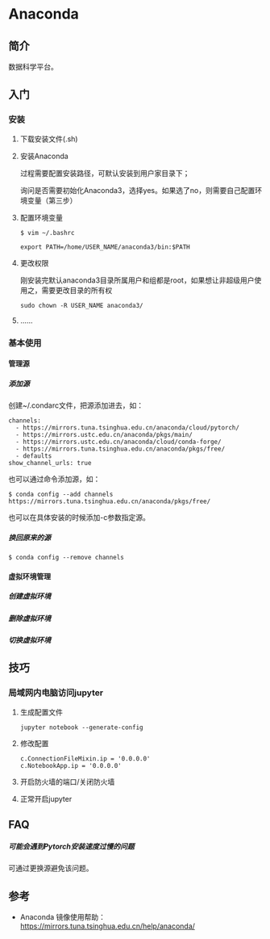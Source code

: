 # Anaconda

## 简介

数据科学平台。

## 入门

### 安装

1. 下载安装文件(.sh)

2. 安装Anaconda

   过程需要配置安装路径，可默认安装到用户家目录下；

   询问是否需要初始化Anaconda3，选择yes。如果选了no，则需要自己配置环境变量（第三步）

3. 配置环境变量

   ```shell
   $ vim ~/.bashrc
   
   export PATH=/home/USER_NAME/anaconda3/bin:$PATH
   ```

4. 更改权限

   刚安装完默认anaconda3目录所属用户和组都是root，如果想让非超级用户使用之，需要更改目录的所有权

   ```shell
   sudo chown -R USER_NAME anaconda3/
   ```

   

5. ……



### 基本使用

#### 管理源

##### 添加源

创建~/.condarc文件，把源添加进去，如：

```
channels:
  - https://mirrors.tuna.tsinghua.edu.cn/anaconda/cloud/pytorch/
  - https://mirrors.ustc.edu.cn/anaconda/pkgs/main/
  - https://mirrors.ustc.edu.cn/anaconda/cloud/conda-forge/
  - https://mirrors.tuna.tsinghua.edu.cn/anaconda/pkgs/free/
  - defaults
show_channel_urls: true
```

也可以通过命令添加源，如：

```shell
$ conda config --add channels https://mirrors.tuna.tsinghua.edu.cn/anaconda/pkgs/free/
```

也可以在具体安装的时候添加-c参数指定源。

##### 换回原来的源

```shell
$ conda config --remove channels
```

#### 虚拟环境管理

##### 创建虚拟环境

##### 删除虚拟环境

##### 切换虚拟环境

## 技巧

### 局域网内电脑访问jupyter

1. 生成配置文件

   ```
   jupyter notebook --generate-config
   ```

   

2. 修改配置

   ```
   c.ConnectionFileMixin.ip = '0.0.0.0'
   c.NotebookApp.ip = '0.0.0.0'
   ```

   

3. 开启防火墙的端口/关闭防火墙

4. 正常开启jupyter

## FAQ

##### 可能会遇到Pytorch安装速度过慢的问题

可通过更换源避免该问题。



## 参考

- Anaconda 镜像使用帮助：https://mirrors.tuna.tsinghua.edu.cn/help/anaconda/